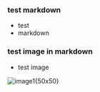 ### test markdown

* test  
* markdown

### test image in markdown
* test image

![image1{50x50}](http://www.genmaps.cn/UserFiles/Article/a7e58f69-6ada-413e-b89b-e43cd70cc24b.jpg)

